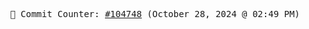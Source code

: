 <p align="center">
    <samp>
        📮 Commit Counter: <a href="https://github.com/Javascript-void0/Javascript-void0/commits/main">#104748</a> (October 28, 2024 @ 02:49 PM)
    </samp>
</p>